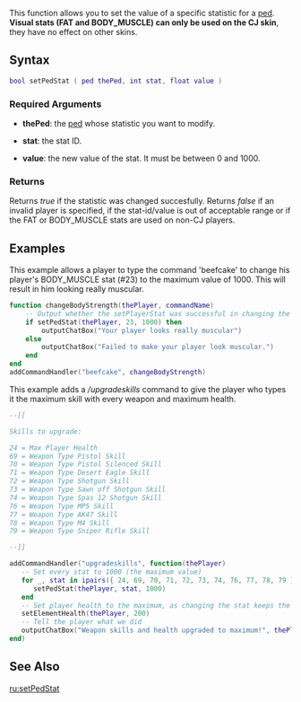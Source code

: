 This function allows you to set the value of a specific statistic for a [ped](/ped.md "wikilink"). **Visual stats (FAT and BODY\_MUSCLE) can only be used on the CJ skin**, they have no effect on other skins.

Syntax
------

``` lua
bool setPedStat ( ped thePed, int stat, float value )
```

### Required Arguments

-   **thePed**: the [ped](/ped.md "wikilink") whose statistic you want to modify.
-   **stat**: the stat ID.

-   **value**: the new value of the stat. It must be between 0 and 1000.

### Returns

Returns *true* if the statistic was changed succesfully. Returns *false* if an invalid player is specified, if the stat-id/value is out of acceptable range or if the FAT or BODY\_MUSCLE stats are used on non-CJ players.

Examples
--------

This example allows a player to type the command 'beefcake' to change his player's BODY\_MUSCLE stat (\#23) to the maximum value of 1000. This will result in him looking really muscular.

``` lua
function changeBodyStrength(thePlayer, commandName)
    -- Output whether the setPlayerStat was successful in changing the BODY_MUSCLE STAT     
    if setPedStat(thePlayer, 23, 1000) then
        outputChatBox("Your player looks really muscular")
    else
        outputChatBox("Failed to make your player look muscular.")
    end
end
addCommandHandler("beefcake", changeBodyStrength)
```

This example adds a */upgradeskills* command to give the player who types it the maximum skill with every weapon and maximum health.

``` lua
--[[

Skills to upgrade:

24 = Max Player Health
69 = Weapon Type Pistol Skill
70 = Weapon Type Pistol Silenced Skill
71 = Weapon Type Desert Eagle Skill
72 = Weapon Type Shotgun Skill
73 = Weapon Type Sawn off Shotgun Skill
74 = Weapon Type Spas 12 Shotgun Skill
76 = Weapon Type MP5 Skill
77 = Weapon Type AK47 Skill
78 = Weapon Type M4 Skill
79 = Weapon Type Sniper Rifle Skill

--]]

addCommandHandler("upgradeskills", function(thePlayer)
   -- Set every stat to 1000 (the maximum value)
   for _, stat in ipairs({ 24, 69, 70, 71, 72, 73, 74, 76, 77, 78, 79 }) do
      setPedStat(thePlayer, stat, 1000)
   end
   -- Set player health to the maximum, as changing the stat keeps the current one
   setElementHealth(thePlayer, 200)
   -- Tell the player what we did
   outputChatBox("Weapon skills and health upgraded to maximum!", thePlayer, 0, 255, 0)
end)
```

See Also
--------

[ru:setPedStat](/ru:setPedStat.md "wikilink")
